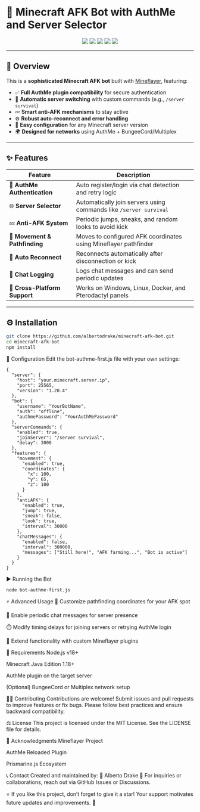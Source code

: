 # 🧠 Minecraft AFK Bot with AuthMe and Server Selector


<p align="center">
  <img src="https://img.shields.io/badge/Made%20by-Alberto%20Drake-blue?style=for-the-badge">
  <img src="https://img.shields.io/badge/Minecraft-Java%20Edition-green?style=for-the-badge&logo=minecraft">
  <img src="https://img.shields.io/github/stars/yourusername/minecraft-afk-bot?style=for-the-badge&color=yellow">
  <img src="https://img.shields.io/github/forks/yourusername/minecraft-afk-bot?style=for-the-badge&color=orange">
  <img src="https://img.shields.io/github/license/yourusername/minecraft-afk-bot?style=for-the-badge&color=red">
</p>

---

## 🚀 Overview

This is a **sophisticated Minecraft AFK bot** built with [Mineflayer](https://github.com/PrismarineJS/mineflayer), featuring:

- ✅ **Full AuthMe plugin compatibility** for secure authentication  
- 🔁 **Automatic server switching** with custom commands (e.g., `/server survival`)  
- 💤 **Smart anti-AFK mechanisms** to stay active  
- ⚙️ **Robust auto-reconnect and error handling**  
- 🧩 **Easy configuration** for any Minecraft server version  
- 🌍 **Designed for networks** using AuthMe + BungeeCord/Multiplex  

---

## ✨ Features

| Feature | Description |
|----------|-------------|
| 🔐 **AuthMe Authentication** | Auto register/login via chat detection and retry logic |
| 🌐 **Server Selector** | Automatically join servers using commands like `/server survival` |
| 💤 **Anti-AFK System** | Periodic jumps, sneaks, and random looks to avoid kick |
| 🧭 **Movement & Pathfinding** | Moves to configured AFK coordinates using Mineflayer pathfinder |
| 🔁 **Auto Reconnect** | Reconnects automatically after disconnection or kick |
| 💬 **Chat Logging** | Logs chat messages and can send periodic updates |
| 🧩 **Cross-Platform Support** | Works on Windows, Linux, Docker, and Pterodactyl panels |

---

## ⚙️ Installation

```bash
git clone https://github.com/albertodrake/minecraft-afk-bot.git
cd minecraft-afk-bot
npm install
```

🧾 Configuration
Edit the bot-authme-first.js file with your own settings:

```
{
  "server": {
    "host": "your.minecraft.server.ip",
    "port": 25565,
    "version": "1.20.4"
  },
  "bot": {
    "username": "YourBotName",
    "auth": "offline",
    "authmePassword": "YourAuthMePassword"
  },
  "serverCommands": {
    "enabled": true,
    "joinServer": "/server survival",
    "delay": 3000
  },
  "features": {
    "movement": {
      "enabled": true,
      "coordinates": {
        "x": 100,
        "y": 65,
        "z": 100
      }
    },
    "antiAFK": {
      "enabled": true,
      "jump": true,
      "sneak": false,
      "look": true,
      "interval": 30000
    },
    "chatMessages": {
      "enabled": false,
      "interval": 300000,
      "messages": ["Still here!", "AFK farming...", "Bot is active"]
    }
  }
}
```


▶️ Running the Bot
```
node bot-authme-first.js

```

⚡ Advanced Usage
🧭 Customize pathfinding coordinates for your AFK spot

💬 Enable periodic chat messages for server presence

⏱️ Modify timing delays for joining servers or retrying AuthMe login

🧩 Extend functionality with custom Mineflayer plugins

🧰 Requirements
Node.js v18+

Minecraft Java Edition 1.18+

AuthMe plugin on the target server

(Optional) BungeeCord or Multiplex network setup

🧑‍💻 Contributing
Contributions are welcome!
Submit issues and pull requests to improve features or fix bugs.
Please follow best practices and ensure backward compatibility.

⚖️ License
This project is licensed under the MIT License.
See the LICENSE file for details.

💎 Acknowledgments
Mineflayer Project

AuthMe Reloaded Plugin

Prismarine.js Ecosystem

📞 Contact
Created and maintained by:
👤 Alberto Drake
💬 For inquiries or collaborations, reach out via GitHub Issues or Discussions.

⭐ If you like this project, don’t forget to give it a star!
Your support motivates future updates and improvements. 🌟
